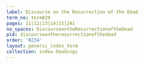 ```yaml
---
label: Discourse on the Resurrection of the Dead
term_no: term820
pages: 11|12|13|14|15|241
no_spaces: DiscourseontheResurrectionoftheDead
pid: discourseontheresurrectionofthedead
order: '0234'
layout: generic_index_term
collection: index-headings
---
```

